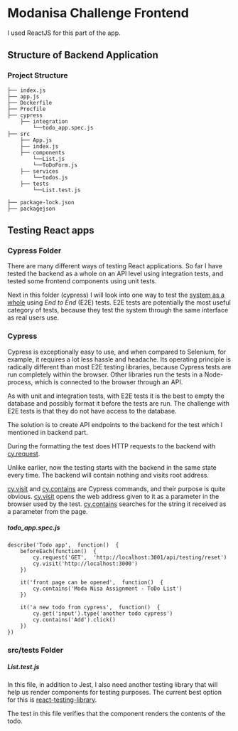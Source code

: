 # Modanisa Challenge Frontend


I used ReactJS for this part of the app.


## Structure of Backend Application
### Project Structure


    ├── index.js
    ├── app.js
    ├── Dockerfile
    ├── Procfile
    ├── cypress
        ├── integration
	        └──todo_app.spec.js
	├── src
		├── App.js
		├── index.js
		├── components
	        └──List.js
	        └──ToDoForm.js
	    ├── services
	        └──todos.js
	    ├── tests    
	        └──List.test.js
    
    ├── package-lock.json
    ├── packagejson
 
        
     


## Testing React apps
### Cypress Folder 
There are many different ways of testing React applications.  So far I have tested the backend as a whole on an API level using integration tests, and tested some frontend components using unit tests.

Next in this folder (cypress) I will look into one way to test the [system as a whole](https://en.wikipedia.org/wiki/System_testing) using _End to End_ (E2E) tests. E2E tests are potentially the most useful category of tests, because they test the system through the same interface as real users use.

### Cypress
Cypress is exceptionally easy to use, and when compared to Selenium, for example, it requires a lot less hassle and headache. Its operating principle is radically different than most E2E testing libraries, because Cypress tests are run completely within the browser. Other libraries run the tests in a Node-process, which is connected to the browser through an API.

As with unit and integration tests, with E2E tests it is the best to empty the database and possibly format it before the tests are run. The challenge with E2E tests is that they do not have access to the database.

The solution is to create API endpoints to the backend for the test which I mentioned in backend part. 

During the formatting the test does HTTP requests to the backend with  [cy.request](https://docs.cypress.io/api/commands/request.html).

Unlike earlier, now the testing starts with the backend in the same state every time. The backend will contain nothing and visits root address.

[cy.visit](https://docs.cypress.io/api/commands/visit.html) and [cy.contains](https://docs.cypress.io/api/commands/contains.html) are Cypress commands, and their purpose is quite obvious. [cy.visit](https://docs.cypress.io/api/commands/visit.html) opens the web address given to it as a parameter in the browser used by the test. [cy.contains](https://docs.cypress.io/api/commands/contains.html) searches for the string it received as a parameter from the page.

##### todo_app.spec.js

	describe('Todo app',  function()  {
		beforeEach(function()  {
			cy.request('GET',  'http://localhost:3001/api/testing/reset')
			cy.visit('http://localhost:3000')
		})

		it('front page can be opened',  function()  {
			cy.contains('Moda Nisa Assignment - ToDo List')
		})

		it('a new todo from cypress',  function()  {
			cy.get('input').type('another todo cypress')
			cy.contains('Add').click()
		})
	})
### src/tests Folder 
##### List.test.js
In this file, in addition to Jest, I also need another testing library that will help us render components for testing purposes. The current best option for this is [react-testing-library](https://github.com/testing-library/react-testing-library). 

The test in this file verifies that the component renders the contents of the todo.



